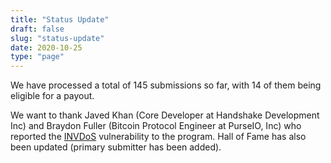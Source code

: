 ```yaml
---
title: "Status Update"
draft: false
slug: "status-update"
date: 2020-10-25
type: "page"
---
```


We have processed a total of 145 submissions so far, with 14 of them being eligible for a payout.

We want to thank Javed Khan (Core Developer at Handshake Development Inc) and Braydon Fuller (Bitcoin Protocol Engineer at PurseIO, Inc) who reported the [INVDoS](https://invdos.net/) vulnerability to the program. Hall of Fame has also been updated (primary submitter has been added).